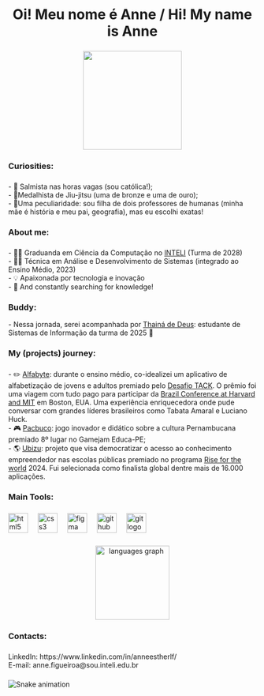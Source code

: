 <h1 align="center">Oi! Meu nome é Anne / Hi! My name is Anne</h1>

###

<div align="center">
  <img height="200" src="https://text.media.giphy.com/v1/media/giphy.gif?token=eyJhbGciOiJIUzI1NiIsInR5cCI6IkpXVCJ9.eyJrZXkiOiJwcm9kLTIwMjAtMDQtMjIiLCJzdHlsZSI6InJhbnNvbSIsInRleHQiOiJXZWxjb21lJTIwdG8lMjBteSUyMEdpdEh1YiEiLCJwYWxldHRlIjoiMSwwLDMsMSwzLDEsMyw0LDMsMCwwLDIsNSwxLDEsNCwzLDMiLCJpYXQiOjE3MzY2NDA0MjB9.bIq388Q8b1NAv-kds9iUQq8fgaL9XmrrRRKfqAttdX4"  />
</div>

###

<h3 align="left">Curiosities:</h3>

###

<p align="left">- 🎤 Salmista nas horas vagas (sou católica!);<br>- 🏅Medalhista de Jiu-jitsu (uma de bronze e uma de ouro);<br>- 👀Uma peculiaridade: sou filha de dois professores de humanas (minha mãe é história e meu pai, geografia), mas eu escolhi exatas!</p>

###

<h3 align="left">About me:</h3>

###

<p align="left">- 👩‍💻 Graduanda em Ciência da Computação no <a href="https://www.inteli.edu.br/" target="_blank">INTELI</a> (Turma de 2028)<br>- 👩‍💻 Técnica em Análise e Desenvolvimento de Sistemas (integrado ao Ensino Médio, 2023)<br>- 💡 Apaixonada por tecnologia e inovação <br>-  🧠 And constantly searching for knowledge! </p>

###

<h3 align="left">Buddy:</h3>
 <p> - Nessa jornada, serei acompanhada por <a href="https://github.com/thainadedeus" target="_blank">Thainá de Deus</a>: estudante de Sistemas de Informação da turma de 2025 🚀</p>

###

<h3 align="left">My (projects) journey:</h3>

###

<p align="left">- ✏️ <a href="https://www.instagram.com/tabocatec/" target="_blank">Alfabyte</a>: durante o ensino médio, co-idealizei um aplicativo de alfabetização de jovens e adultos premiado pelo <a href="https://www.desafiotack.com.br/" target="_blank">Desafio TACK</a>. O prêmio foi uma viagem com tudo pago para participar da <a href="https://www.brazilconference.org/l/" target="_blank">Brazil Conference at Harvard and MIT</a> em Boston, EUA. Uma experiência enriquecedora onde pude conversar com grandes líderes brasileiros como Tabata Amaral e Luciano Huck.<br>- 🎮 <a href="https://github.com/anneestherlf/pacbuco-alpha" target="_blank">Pacbuco</a>: jogo inovador e didático sobre a cultura Pernambucana premiado 8º lugar no Gamejam Educa-PE;<br>- 🌎 <a href="https://ubizu.vercel.app/" target="_blank">Ubizu</a>: projeto que visa democratizar o acesso ao conhecimento empreendedor nas escolas públicas premiado no programa <a href="https://www.risefortheworld.org/" target="_blank">Rise for the world</a> 2024. Fui selecionada como finalista global dentre mais de 16.000 aplicações.</p>

###

<h3 align="left">Main Tools:</h3>

###

<div align="left">
  <img src="https://cdn.jsdelivr.net/gh/devicons/devicon/icons/html5/html5-original.svg" height="40" alt="html5 logo"  />
  <img width="12" />
  <img src="https://cdn.jsdelivr.net/gh/devicons/devicon/icons/css3/css3-original.svg" height="40" alt="css3 logo"  />
  <img width="12" />
  <img src="https://cdn.jsdelivr.net/gh/devicons/devicon/icons/figma/figma-original.svg" height="40" alt="figma logo"  />
  <img width="12" />
  <img src="https://cdn.jsdelivr.net/gh/devicons/devicon/icons/github/github-original.svg" height="40" alt="github logo"  />
  <img width="12" />
  <img src="https://cdn.jsdelivr.net/gh/devicons/devicon/icons/git/git-original.svg" height="40" alt="git logo"  />
</div>

###

<div align="center">
  <img src="https://github-readme-stats.vercel.app/api/top-langs?username=anneestherlf&locale=en&hide_title=false&layout=compact&card_width=320&langs_count=5&theme=dracula&hide_border=false&order=2" height="150" alt="languages graph"  />
</div>

###

<h3 align="left">Contacts:</h3>

###

<p align="left">LinkedIn: https://www.linkedin.com/in/anneestherlf/<br>E-mail: anne.figueiroa@sou.inteli.edu.br</p>

###

<img src="https://raw.githubusercontent.com/anneestherlf/anneestherlf/output/snake.svg" alt="Snake animation" />

###

